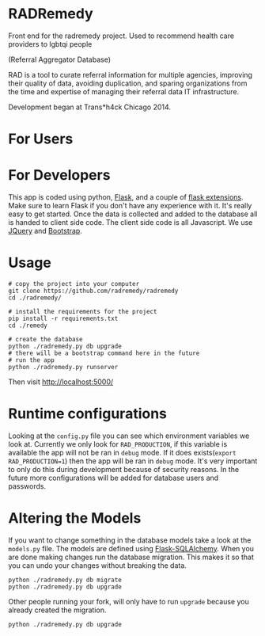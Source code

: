 RADRemedy
=

Front end for the radremedy project. Used to recommend health care providers to lgbtqi people

(Referral Aggregator Database)

RAD is a tool to curate referral information for multiple
agencies, improving their quality of data, avoiding duplication,
and sparing organizations from the time and expertise of managing
their referral data IT infrastructure.

Development began at Trans*h4ck Chicago 2014.

For Users
==

For Developers
==

This app is coded using python, [Flask](http://flask.pocoo.org/),
and a couple of [flask extensions](http://flask.pocoo.org/extensions/).
Make sure to learn Flask if you don't have any experience with it. It's
really easy to get started. Once the data is collected and added to the
database all is handed to client side code. The client side code
is all Javascript. We use [JQuery](http://jquery.com/) and
[Bootstrap](getbootstrap.com/).

Usage
===

```
# copy the project into your computer
git clone https://github.com/radremedy/radremedy
cd ./radremedy/

# install the requirements for the project
pip install -r requirements.txt
cd ./remedy

# create the database
python ./radremedy.py db upgrade
# there will be a bootstrap command here in the future
# run the app
python ./radremedy.py runserver

```

Then visit [http://localhost:5000/](http://localhost:5000/)

Runtime configurations
===

Looking at the `config.py` file you can see which environment
variables we look at. Currently we only look for `RAD_PRODUCTION`,
if this variable is available the app will not be ran in `debug`
mode. If it does exists(`export RAD_PRODUCTION=1`) then the app
will be ran in `debug` mode. It's very important to only do this
during development because of security reasons. In the future more
configurations will be added for database users and passwords.

Altering the Models
===

If you want to change something in the database models take
a look at the `models.py` file. The models are defined using
[Flask-SQLAlchemy](http://pythonhosted.org/Flask-SQLAlchemy/).
When you are done making changes run the database migration.
This makes it so that you can undo your changes without
breaking the data.

```
python ./radremedy.py db migrate
python ./radremedy.py db upgrade
```

Other people running your fork, will only have to run `upgrade`
because you already created the migration.

```
python ./radremedy.py db upgrade
```
